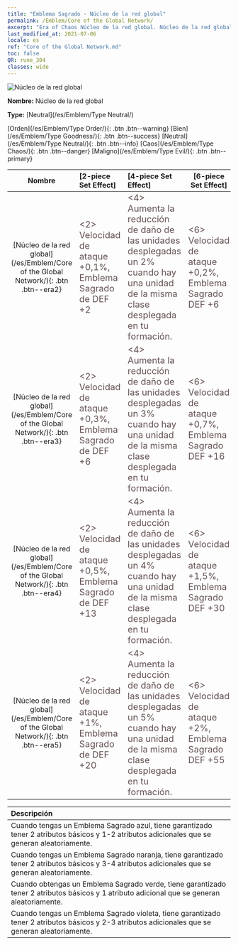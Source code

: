 ```yaml
---
title: "Emblema Sagrado - Núcleo de la red global"
permalink: /Emblem/Core of the Global Network/
excerpt: "Era of Chaos Núcleo de la red global. Núcleo de la red global. Era of Chaos Emblema Sagrado Núcleo de la red global. Era of Chaos Neutral Núcleo de la red global"
last_modified_at: 2021-07-06
locale: es
ref: "Core of the Global Network.md"
toc: false
QR: rune_304
classes: wide
---
```


  ![Núcleo de la red global](/images/r/rune_icon_304.png)

 **Nombre:** Núcleo de la red global

 **Type:** [Neutral](/es/Emblem/Type Neutral/)

  [Orden](/es/Emblem/Type Order/){: .btn .btn--warning}   [Bien](/es/Emblem/Type Goodness/){: .btn .btn--success}   [Neutral](/es/Emblem/Type Neutral/){: .btn .btn--info}   [Caos](/es/Emblem/Type Chaos/){: .btn .btn--danger}   [Maligno](/es/Emblem/Type Evil/){: .btn .btn--primary} 

  |  Nombre    | [2-piece Set Effect] | [4-piece Set Effect] | [6-piece Set Effect]  | 
  |:-----------------------:|:-------------------|:-----------------|----------------| 
  | [Núcleo de la red global](/es/Emblem/Core of the Global Network/){: .btn .btn--era2} | <span style="color: #645252;font-size:20px">&lt;2&gt; Velocidad de ataque +0,1%, Emblema Sagrado de DEF +2</span> | <span style="color: #645252;font-size:20px">&lt;4&gt; Aumenta la reducción de daño de las unidades desplegadas un 2% cuando hay una unidad de la misma clase desplegada en tu formación.</span> | <span style="color: #645252;font-size:20px">&lt;6&gt; Velocidad de ataque +0,2%, Emblema Sagrado DEF +6</span> | 
  | [Núcleo de la red global](/es/Emblem/Core of the Global Network/){: .btn .btn--era3} | <span style="color: #645252;font-size:20px">&lt;2&gt; Velocidad de ataque +0,3%, Emblema Sagrado de DEF +6</span> | <span style="color: #645252;font-size:20px">&lt;4&gt; Aumenta la reducción de daño de las unidades desplegadas un 3% cuando hay una unidad de la misma clase desplegada en tu formación.</span> | <span style="color: #645252;font-size:20px">&lt;6&gt; Velocidad de ataque +0,7%, Emblema Sagrado DEF +16</span> | 
  | [Núcleo de la red global](/es/Emblem/Core of the Global Network/){: .btn .btn--era4} | <span style="color: #645252;font-size:20px">&lt;2&gt; Velocidad de ataque +0,5%, Emblema Sagrado de DEF +13</span> | <span style="color: #645252;font-size:20px">&lt;4&gt; Aumenta la reducción de daño de las unidades desplegadas un 4% cuando hay una unidad de la misma clase desplegada en tu formación.</span> | <span style="color: #645252;font-size:20px">&lt;6&gt; Velocidad de ataque +1,5%, Emblema Sagrado DEF +30</span> | 
  | [Núcleo de la red global](/es/Emblem/Core of the Global Network/){: .btn .btn--era5} | <span style="color: #645252;font-size:20px">&lt;2&gt; Velocidad de ataque +1%, Emblema Sagrado de DEF +20</span> | <span style="color: #645252;font-size:20px">&lt;4&gt; Aumenta la reducción de daño de las unidades desplegadas un 5% cuando hay una unidad de la misma clase desplegada en tu formación.</span> | <span style="color: #645252;font-size:20px">&lt;6&gt; Velocidad de ataque +2%, Emblema Sagrado DEF +55</span> | 

  |         Descripción            | 
  |:-------------------------------|
  | Cuando tengas un Emblema Sagrado azul, tiene garantizado tener 2 atributos básicos y 1-2 atributos adicionales que se generan aleatoriamente. |
  | Cuando tengas un Emblema Sagrado naranja, tiene garantizado tener 2 atributos básicos y 3-4 atributos adicionales que se generan aleatoriamente. |
  | Cuando obtengas un Emblema Sagrado verde, tiene garantizado tener 2 atributos básicos y 1 atributo adicional que se generan aleatoriamente. |
  | Cuando tengas un Emblema Sagrado violeta, tiene garantizado tener 2 atributos básicos y 2-3 atributos adicionales que se generan aleatoriamente. |
